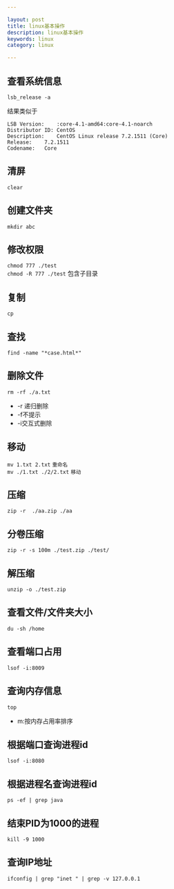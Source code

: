 ```yaml
---

layout: post
title: linux基本操作
description: linux基本操作
keywords: linux
category: linux

---
```


## 查看系统信息

`lsb_release -a`

结果类似于

```
LSB Version:	:core-4.1-amd64:core-4.1-noarch
Distributor ID:	CentOS
Description:	CentOS Linux release 7.2.1511 (Core) 
Release:	7.2.1511
Codename:	Core
```

## 清屏

`clear` 

## 创建文件夹

`mkdir abc`

## 修改权限

`chmod 777 ./test`   
`chmod -R 777 ./test`  包含子目录

## 复制

`cp` 
 
## 查找 

`find -name "*case.html*"`

## 删除文件

`rm -rf ./a.txt`  
 
- -r 递归删除
- -f不提示
- -i交互式删除  

## 移动

`mv 1.txt 2.txt` `重命名`  
`mv ./1.txt ./2/2.txt` `移动`

## 压缩

`zip -r  ./aa.zip ./aa`

## 分卷压缩  

`zip -r -s 100m ./test.zip ./test/`

## 解压缩 
 
`unzip -o ./test.zip `

## 查看文件/文件夹大小 
 
`du -sh /home`

## 查看端口占用  

`lsof -i:8009`


## 查询内存信息
`top`  

+ m:按内存占用率排序  

## 根据端口查询进程id

`lsof -i:8080`

## 根据进程名查询进程id

`ps -ef | grep java`

## 结束PID为1000的进程 
 
`kill -9 1000`

## 查询IP地址

`ifconfig | grep "inet " | grep -v 127.0.0.1`



 
